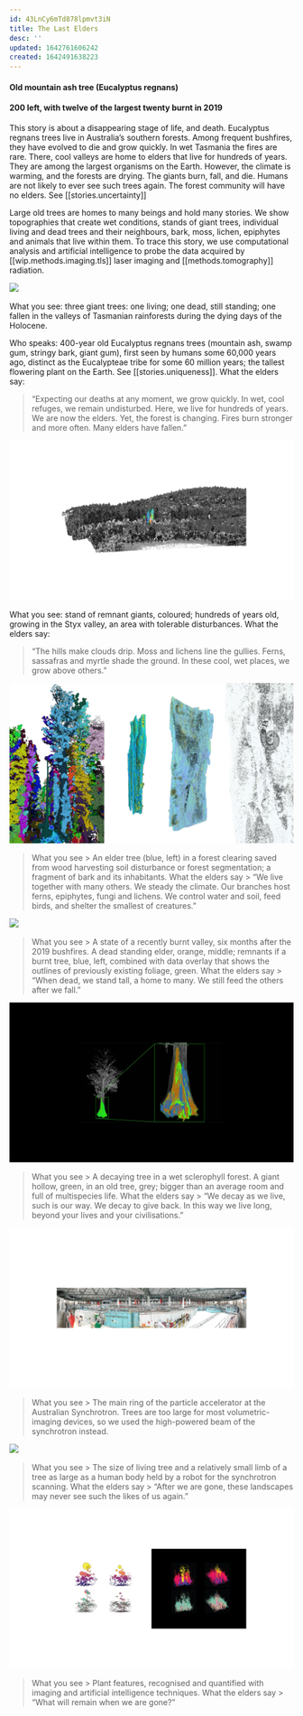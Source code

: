 ```yaml
---
id: 43LnCy6mTd878lpmvt3iN
title: The Last Elders
desc: ''
updated: 1642761606242
created: 1642491638223
---
```


#### Old mountain ash tree (Eucalyptus regnans)

#### 200 left, with twelve of the largest twenty burnt in 2019

This story is about a disappearing stage of life, and death.
Eucalyptus regnans trees live in Australia’s southern forests. Among frequent bushfires, they have evolved to die and grow quickly. In wet Tasmania the fires are rare. There, cool valleys are home to elders that live for hundreds of years. They are among the largest organisms on the Earth. However, the climate is warming, and the forests are drying. The giants burn, fall, and die. Humans are not likely to ever see such trees again. The forest community will have no elders. See [[stories.uncertainty]]

Large old trees are homes to many beings and hold many stories. We show topographies that create wet conditions, stands of giant trees, individual living and dead trees and their neighbours, bark, moss, lichen, epiphytes and animals that live within them. To trace this story, we use computational analysis and artificial intelligence to probe the data acquired by [[wip.methods.imaging.tls]] laser imaging and [[methods.tomography]] radiation.

![](assets/images/SIGGRAPH-Images/Last-Of-Their-Kind-004.png)

What you see: three giant trees: one living; one dead, still standing; one fallen in the valleys of Tasmanian rainforests during the dying days of the Holocene.

Who speaks: 400-year old Eucalyptus regnans trees (mountain ash, swamp gum, stringy bark, giant gum), first seen by humans some 60,000 years ago, distinct as the Eucalypteae tribe for some 60 million years; the tallest flowering plant on the Earth. See [[stories.uniqueness]]. What the elders say:
> “Expecting our deaths at any moment, we grow quickly. In wet, cool refuges, we remain undisturbed. Here, we live for hundreds of years. We are now the elders. Yet, the forest is changing. Fires burn stronger and more often. Many elders have fallen.”

![](assets/images/SIGGRAPH-Images/Last-Of-Their-Kind-005.png)

What you see: stand of remnant giants, coloured; hundreds of years old, growing in the Styx valley, an area with tolerable disturbances. What the elders say:
>“The hills make clouds drip. Moss and lichens line the gullies. Ferns, sassafras and myrtle shade the ground. In these cool, wet places, we grow above others.”

![](assets/images/SIGGRAPH-Images/Last-Of-Their-Kind-006.png)

>What you see > An elder tree (blue, left) in a forest clearing saved from wood harvesting soil disturbance or forest segmentation; a fragment of bark and its inhabitants.
What the elders say > “We live together with many others. We steady the climate. Our branches host ferns, epiphytes, fungi and lichens. We control water and soil, feed birds, and shelter the smallest of creatures.”

![](assets/images/SIGGRAPH-Images/Last-Of-Their-Kind-007.png)

>What you see > A state of a recently burnt valley, six months after the 2019 bushfires. A dead standing elder, orange, middle; remnants if a burnt tree, blue, left, combined with data overlay that shows the outlines of previously existing foliage, green.
What the elders say > “When dead, we stand tall, a home to many. We still feed the others after we fall.”

![](assets/images/SIGGRAPH-Images/Last-Of-Their-Kind-008.png)

>What you see > A decaying tree in a wet sclerophyll forest. A giant hollow, green, in an old tree, grey; bigger than an average room and full of multispecies life.
What the elders say > “We decay as we live, such is our way. We decay to give back. In this way we live long, beyond your lives and your civilisations.”

![](assets/images/SIGGRAPH-Images/Last-Of-Their-Kind-009.png)

>What you see > The main ring of the particle accelerator at the Australian Synchrotron. Trees are too large for most volumetric-imaging devices, so we used the high-powered beam of the synchrotron instead.

![](assets/images/SIGGRAPH-Images/Last-Of-Their-Kind-010.png)

>What you see > The size of living tree and a relatively small limb of a tree as large as a human body held by a robot for the synchrotron scanning.
What the elders say > “After we are gone, these landscapes may never see such the likes of us again.”

![](assets/images/SIGGRAPH-Images/Last-Of-Their-Kind-011.png)

>What you see > Plant features, recognised and quantified with imaging and artificial intelligence techniques.
What the elders say > “What will remain when we are gone?”
